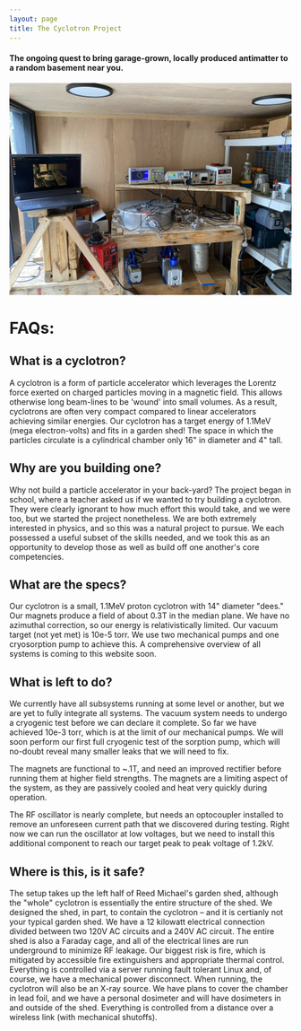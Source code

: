 ```yaml
---
layout: page
title: The Cyclotron Project
---
```

#### The ongoing quest to bring garage-grown, locally produced antimatter to a random basement near you. 

![IMAGE](/splash.jpg)

# FAQs\: 

## What is a cyclotron?


A cyclotron is a form of particle accelerator which leverages the Lorentz force exerted on charged particles 
moving in a magnetic field. This allows otherwise long beam-lines to be 'wound' into small volumes. As a result, cyclotrons 
are often very compact compared to linear accelerators achieving similar energies. Our cyclotron has a target energy of 1.1MeV 
(mega electron-volts) and fits in a garden shed! The space in which the particles circulate is a cylindrical chamber only 16" in diameter and 4" tall.


## Why are you building one? 

Why not build a particle accelerator in your back-yard? The project began in school, where a teacher asked us if we wanted to try building a cyclotron. They 
were clearly ignorant to how much effort this would take, and we were too, but we started the project nonetheless. We are both extremely interested in physics,
and so this was a natural project to pursue. We each possessed a useful subset of the skills needed, and we took this as an opportunity to develop those as well as
build off one another's core competencies. 


## What are the specs? 


Our cyclotron is a small, 1.1MeV proton cyclotron with 14" diameter "dees." Our magnets produce a field of about 0.3T in the median plane. We have no azimuthal correction, so
our energy is relativistically limited. Our vacuum target (not yet met) is 10e-5 torr. We use two mechanical pumps and one cryosorption pump to achieve this. 
A comprehensive overview of all systems is coming to this website soon. 

## What is left to do? 

We currently have all subsystems running at some level or another, but we are yet to fully integrate all systems. The vacuum system needs to undergo a cryogenic test 
before we can declare it complete. So far we have achieved 10e-3 torr, which is at the limit of our mechanical pumps. We will soon perform our first full cryogenic 
test of the sorption pump, which will no-doubt reveal many smaller leaks that we will need to fix. 

The magnets are functional to ~.1T, and need an improved rectifier before running them at higher field strengths. The magnets are a limiting aspect of the system, 
as they are passively cooled and heat very quickly during operation.

The RF oscillator is nearly complete, but needs an optocoupler installed to remove an unforeseen current path that we discovered during testing. Right now we 
can run the oscillator at low voltages, but we need to install this additional component to reach our target peak to peak voltage of 1.2kV.


## Where is this, is it safe? 

  

The setup takes up the left half of Reed Michael's garden shed, although the "whole" cyclotron is essentially the entire structure of the shed. 
We designed the shed, in part, to contain the cyclotron – and it is certianly not your typical garden shed. We have a 12 kilowatt electrical connection divided
 between two 120V AC circuits and a 240V AC circuit. The entire shed is also a Faraday cage, and all of the electrical lines are run underground to minimize RF 
leakage. Our biggest risk is fire, which is mitigated by accessible fire extinguishers and appropriate thermal control. Everything is controlled via a server running 
fault tolerant Linux and, of course, we have a mechanical power disconnect. When running, the cyclotron will also be an X-ray source. We have plans to
 cover the chamber in lead foil, and we have a personal dosimeter and will have dosimeters in and outside of the shed. Everything is controlled from a distance over a wireless
 link (with mechanical shutoffs). 
 
